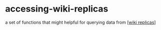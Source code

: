# accessing-wiki-replicas
a set of functions that might helpful for querying data from [[wiki replicas]](https://wikitech.wikimedia.org/wiki/Wiki_Replicas)
